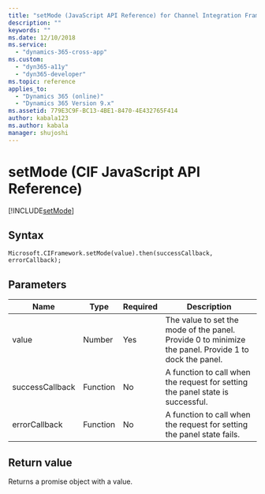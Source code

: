 ```yaml
---
title: "setMode (JavaScript API Reference) for Channel Integration Framework (CIF) in Dynamics 365 | Microsoft Docs"
description: ""
keywords: ""
ms.date: 12/10/2018
ms.service:
  - "dynamics-365-cross-app"
ms.custom:
  - "dyn365-a11y"
  - "dyn365-developer"
ms.topic: reference
applies_to:
  - "Dynamics 365 (online)"
  - "Dynamics 365 Version 9.x"
ms.assetid: 779E3C9F-BC13-4BE1-8470-4E432765F414
author: kabala123
ms.author: kabala
manager: shujoshi
---
```


# setMode (CIF JavaScript API Reference)

[!INCLUDE[setMode](includes/setMode-description.md)]

## Syntax

`Microsoft.CIFramework.setMode(value).then(successCallback, errorCallback);`

## Parameters

| Name            | Type     | Required | Description |
|-----------------|----------|----------|-------------|
| value           | Number   | Yes      | The value to set the mode of the panel. Provide 0 to minimize the panel. Provide 1 to dock the panel. |
| successCallback | Function | No       | A function to call when the request for setting the panel state is successful.                     |
| errorCallback   | Function | No       | A function to call when the request for setting the panel state fails.                             |

## Return value

Returns a promise object with a value.